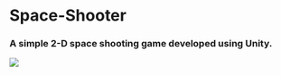 # Space-Shooter
### A simple 2-D space shooting game developed using Unity.

![](https://github.com/piyush-jaiswal/Space-Shooter/blob/master/Assets/SpaceShooter.gif)

